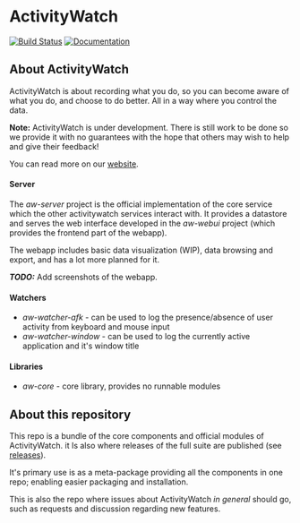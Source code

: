 ActivityWatch
=============


[![Build Status](https://travis-ci.org/ActivityWatch/activitywatch.svg?branch=master)](https://travis-ci.org/ActivityWatch/activitywatch)
[![Documentation](https://readthedocs.org/projects/activitywatch/badge/?version=latest)](http://activitywatch.readthedocs.io)

## About ActivityWatch

ActivityWatch is about recording what you do, so you can become aware of what you do, and choose to do better. All in a way where you control the data.

**Note:** ActivityWatch is under development. There is still work to be done so we provide it with no guarantees with the hope that others may wish to help and give their feedback!

You can read more on our [website](https://activitywatch.github.io/about/).

#### Server

The *aw-server* project is the official implementation of the core service which the other activitywatch services interact with. It provides a datastore and serves the web interface developed in the *aw-webui* project (which provides the frontend part of the webapp).

The webapp includes basic data visualization (WIP), data browsing and export, and has a lot more planned for it.

***TODO:*** Add screenshots of the webapp.

#### Watchers

 - *aw-watcher-afk* - can be used to log the presence/absence of user activity from keyboard and mouse input
 - *aw-watcher-window* - can be used to log the currently active application and it's window title

#### Libraries

 - *aw-core* - core library, provides no runnable modules

## About this repository

This repo is a bundle of the core components and official modules of ActivityWatch. it Is also where releases of the full suite are published (see [releases](https://github.com/ActivityWatch/activitywatch/releases)).

It's primary use is as a meta-package providing all the components in one repo; enabling easier packaging and installation.

This is also the repo where issues about ActivityWatch *in general* should go, such as requests and discussion regarding new features.

